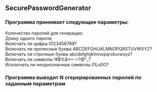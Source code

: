 ## SecurePasswordGenerator

### Программа принимает следующие параметры:
Количество паролей для генерации;  
Длину одного пароля;  
Включать ли цифры 0123456789?  
Включать ли прописные буквы ABCDEFGHIJKLMNOPQRSTUVWXYZ?  
Включать ли строчные буквы abcdefghijklmnopqrstuvwxyz?  
Включать ли символы !#$%&*+-=?@^_?  
Исключать ли неоднозначные символы il1Lo0O?  

### Программа выводит N сгерерированных паролей по заданным параметрам
